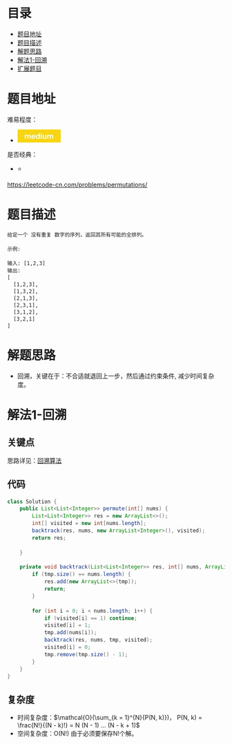 # 目录
* [题目地址](#题目地址)
* [题目描述](#题目描述)
* [解题思路](#解题思路)
* [解法1-回溯](#解法1-回溯)
* [扩展题目](#扩展题目)



# 题目地址
难易程度：
- ![medium.jpg](../.images/medium.jpg)

是否经典：
- ⭐️

https://leetcode-cn.com/problems/permutations/

# 题目描述

```$xslt
给定一个 没有重复 数字的序列，返回其所有可能的全排列。

示例:

输入: [1,2,3]
输出:
[
  [1,2,3],
  [1,3,2],
  [2,1,3],
  [2,3,1],
  [3,1,2],
  [3,2,1]
]
```

# 解题思路
- 回溯，关键在于：不合适就退回上一步，然后通过约束条件, 减少时间复杂度。


# 解法1-回溯
## 关键点
思路详见：[回溯算法](../1.基础/3.解题框架/回溯算法.md)


## 代码
```Java
class Solution {
    public List<List<Integer>> permute(int[] nums) {
        List<List<Integer>> res = new ArrayList<>();
        int[] visited = new int[nums.length];
        backtrack(res, nums, new ArrayList<Integer>(), visited);
        return res;

    }

    private void backtrack(List<List<Integer>> res, int[] nums, ArrayList<Integer> tmp, int[] visited) {
        if (tmp.size() == nums.length) {
            res.add(new ArrayList<>(tmp));
            return;
        }
        
        for (int i = 0; i < nums.length; i++) {
            if (visited[i] == 1) continue;
            visited[i] = 1;
            tmp.add(nums[i]);
            backtrack(res, nums, tmp, visited);
            visited[i] = 0;
            tmp.remove(tmp.size() - 1);
        }
    }
}
```


## 复杂度
- 时间复杂度：$\mathcal{O}(\sum_{k = 1}^{N}{P(N, k)})， P(N, k) = \frac{N!}{(N - k)!} = N (N - 1) ... (N - k + 1)$                             
- 空间复杂度：O(N!) 由于必须要保存N!个解。


